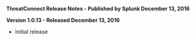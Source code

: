 **ThreatConnect Release Notes - Published by Splunk December 13, 2016**


**Version 1.0.13 - Released December 13, 2016**

* Initial release
